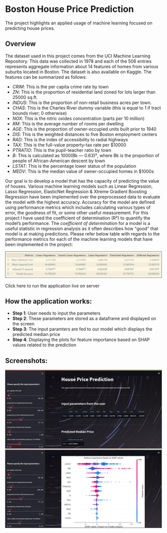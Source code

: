 # Boston House Price Prediction
The project highlights an applied usage of machine learning focused on predicting house prices.

## Overview
The dataset used in this project comes from the UCI Machine Learning Repository. This data was collected in 1978 and each of the 506 entries represents aggregate information about 14 features of homes from various suburbs located in Boston. The dataset is also available on Kaggle. The features can be summarized as follows:
- *CRIM*: This is the per capita crime rate by town
- *ZN*: This is the proportion of residential land zoned for lots larger than 25000 sq.ft.
- *INDUS*: This is the proportion of non-retail business acres per town.
- *CHAS*: This is the Charles River dummy variable (this is equal to 1 if tract bounds river; 0 otherwise)
- *NOX*: This is the nitric oxides concentration (parts per 10 million)
- *RM*: This is the average number of rooms per dwelling
- *AGE*: This is the proportion of owner-occupied units built prior to 1940
- *DIS*: This is the weighted distances to five Boston employment centers
- *RAD*: This is the index of accessibility to radial highways
- *TAX*: This is the full-value property-tax rate per $10000
- *PTRATIO*: This is the pupil-teacher ratio by town
- *B*: This is calculated as 1000(Bk — 0.63)², where Bk is the proportion of people of African-American descent by town
- *LSTAT*: This is the percentage lower status of the population
- *MEDV*: This is the median value of owner-occupied homes in $1000s

Our goal is to develop a model that has the capacity of predicting the value of houses. Various machine learning models such as Linear Regression, Lasso Regression, ElasticNet Regression & Xtreme Gradient Boosting Regression have been implemented over the preprocessed data to evaluate the model with the highest accuracy. Accuracy for the model are defined using performance metrics which includes calculating various types of error, the goodness of fit, or some other useful measurement. For this project I have used the coefficient of determination (R²) to quantify the model’s performance. The *coefficient of determination* for a model is a useful statistic in regression analysis as it often describes how "good" that model is at making predictions. Please refer below table with regards to the performance metrics for each of the machine learning models that have been implemented in the project:

<img src = ".\Images\screenshot_3.PNG">

Click here to run the application live on server

## How the application works:
- **Step 1**: User needs to input the parameters
- **Step 2**: These parameters are stored as a dataframe and displayed on the screen
- **Step 3**: The input paramters are fed to our model which displays the predicted median price
- **Step 4**: Displaying the plots for feature importance based on SHAP values related to the prediction

## Screenshots:
<img src = ".\Images\screenshot_1.PNG">
<img src = ".\Images\screenshot_2.PNG">